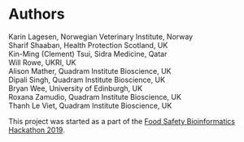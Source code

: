 # Authors

Karin Lagesen, Norwegian Veterinary Institute, Norway  
Sharif Shaaban, Health Protection Scotland, UK  
Kin-Ming (Clement) Tsui, Sidra Medicine, Qatar  
Will Rowe, UKRI, UK  
Alison Mather, Quadram Institute Bioscience, UK  
Dipali Singh, Quadram Institute Bioscience, UK  
Bryan Wee, University of Edinburgh, UK   
Roxana Zamudio, Quadram Institute Bioscience, UK   
Thanh Le Viet, Quadram Institute Bioscience, UK   

This project was started as a part of the [Food Safety Bioinformatics Hackathon 2019](https://quadram.ac.uk/hackathon0619/).
